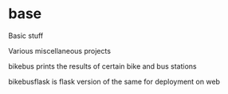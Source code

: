 # base
Basic stuff


Various miscellaneous projects 

bikebus prints the results of certain bike and bus stations

bikebusflask is flask version of the same for deployment on web



